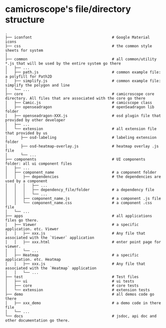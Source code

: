 # camicroscope's file/directory structure

    .
    ├── iconfont                                    # Google Material icons
    ├── css                                         # the common style sheets for system
    │
    ├── common                                      # all common/utility *.js that will be used by the entire system go there
    │   ├── ...
    │   ├── path.js                                 # common example file: a polyfill for Path2D
    │   ├── simplify.js                             # common example file: simplify the polygon and line
    │   └── ...
    ├── core                                        # camicroscope core directory. All files that are associated with the core go there
    │   ├── Camic.js                                # camicscope class
    │   ├── openseadragon                           # openSeadragon lib folder
    │   ├── openseadragon-XXX.js                    # osd plugin file that provided by other developer
    │   ├── ...
    │   └── extension                               # all extension file that provided by us
    │      ├── osd-labeling                         # labeling extension folder
    │      ├── osd-heatmap-overlay.js               # heatmap overlay .js file
    │      └── ...
    ├── components                                  # UI components folder: all ui component files 
    │   ├── ...
    │   ├── component_name                          # a component folder
    │   │   ├── dependencies                        # the dependencies are used by a component
    │   │   │   ├── ...
    │   │   │   ├── dependency_file/folder          # a dependency file
    │   │   │   └── ...
    │   │   ├── component_name.js                   # a component .js file
    │   │   └── component_name.css                  # a component .css file
    │   └── ...
    ├── apps                                        # all applications files go there.
    │   ├── Viewer                                  # a specific application. etc. Viewer
    │   │   ├── xxx.js                              # Any file that associated with the `Viewer` application
    │   │   ├── xxx.html                            # enter point page for viewer.
    │   │   └── ...                         
    │   ├── Heatmap                                 # a specific application. etc. Heatmap
    │   │   ├── xxx.js                              # Any file that associated with the `Heatmap` application
    │   │   └── ...
    ├── test                                        # Test files
    │   ├── ui                                      # ui tests
    │   ├── core                                    # core tests
    │   └── extension                               # extension tests
    ├── demo                                        # all demos code go there
    │   ├── xxx_demo                                # a demo code in there file
    │   └── ...
    └── docs                                        # jsdoc, api doc and other documentation go there.
